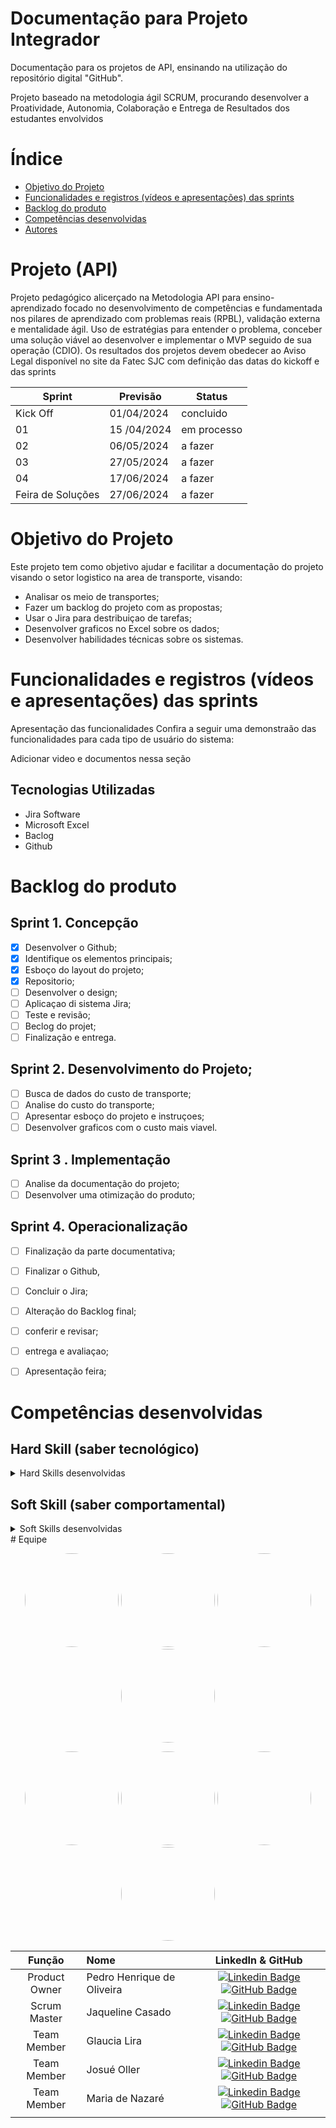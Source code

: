 # Documentação para Projeto Integrador

Documentação para os projetos de API, ensinando na utilização do repositório digital "GitHub". 

Projeto baseado na metodologia ágil SCRUM, procurando desenvolver a Proatividade, Autonomia, Colaboração e Entrega de Resultados dos estudantes envolvidos

# Índice
* [Objetivo do Projeto](#objetivo-do-projeto)
* [Funcionalidades e registros (vídeos e apresentações) das sprints](#funcionalidades-e-registros-(vídeos-e-apresentações)-das-sprints)
* [Backlog do produto](#Backlog-do-produto)
* [Competências desenvolvidas](#competências-desenvolvidas)
* [Autores](#autores)

# Projeto (API) 
Projeto pedagógico alicerçado na Metodologia API para ensino-aprendizado focado no desenvolvimento de competências e fundamentada nos pilares de aprendizado com problemas reais (RPBL), validação externa e mentalidade ágil. 
Uso de estratégias para entender o problema, conceber uma solução viável ao desenvolver e implementar o MVP seguido de sua operação (CDIO). 
Os resultados dos projetos devem obedecer ao Aviso Legal disponível no site da Fatec SJC com definição das datas do kickoff e das sprints

Sprint | Previsão | Status|
|------|--------|------|
|Kick Off | 01/04/2024 | concluido|
|01 | 15 /04/2024 | em processo|
|02|  06/05/2024| a fazer |
|03| 27/05/2024 | a fazer|
|04| 17/06/2024 |a fazer |
|Feira de Soluções|27/06/2024 |a fazer |





# Objetivo do Projeto
Este projeto tem como objetivo ajudar e facilitar a documentação do projeto visando o setor logistico na area de transporte, visando:
* Analisar os meio de transportes;
* Fazer um backlog do projeto com as propostas;
* Usar o Jira para destribuiçao de tarefas;
* Desenvolver graficos no Excel sobre os dados;
* Desenvolver habilidades técnicas sobre os sistemas.

# Funcionalidades e registros (vídeos e apresentações) das sprints

Apresentação das funcionalidades
Confira a seguir uma demonstraão das funcionalidades para cada tipo de usuário do sistema:

Adicionar video e documentos nessa seção

## Tecnologias Utilizadas

* Jira Software
* Microsoft Excel
* Baclog
* Github
  



# Backlog do produto

## Sprint 1. Concepção
- [x] Desenvolver o Github;
- [x] Identifique os elementos principais;
- [x] Esboço do layout do projeto;
- [x] Repositorio;
- [ ] Desenvolver o design;
- [ ] Aplicaçao di sistema Jira;
- [ ] Teste e revisão;
- [ ] Beclog do projet;
- [ ] Finalização e entrega.

## Sprint 2. Desenvolvimento do Projeto;
- [ ] Busca de dados do custo de transporte;
- [ ] Analise do custo do transporte;
- [ ] Apresentar esboço do projeto e instruçoes;
- [ ] Desenvolver graficos com o custo mais viavel.
      
## Sprint 3 . Implementação
- [ ] Analise da documentação do projeto;
- [ ] Desenvolver uma otimização do produto;
      
## Sprint 4. Operacionalização
- [ ] Finalização da parte documentativa;
- [ ] Finalizar o Github,
- [ ] Concluir o Jira;
- [ ] Alteração do Backlog final;
- [ ] conferir e revisar;
- [ ] entrega e avaliaçao;
- [ ] Apresentação feira;



  
# Competências desenvolvidas

## Hard Skill (saber tecnológico)
<details>
<summary>Hard Skills desenvolvidas</summary>
  
| Tecnologia/Metodologia | Classificação |
| ---------------------- | ------------- |
| GitHub | ★ ★ ★ ★ ★ ★ ★ ☆ ☆ ☆ |
| Gestão de Projetos | ★ ★ ★ ★ ★ ★ ☆ ☆ ☆ ☆ |
| Scrum Master | ★ ★ ★ ★ ★ ★ ★ ☆ ☆ ☆ |
| Prodct Owner | ★ ★ ★ ★ ★ ★ ★ ☆ ☆ ☆ |
| Markdown | ★ ★ ★ ★ ★ ★ ★ ☆ ☆ ☆ |
| Git Projects | ★ ★ ★ ★ ★ ★ ★ ☆ ☆ ☆ |
 
</details>

## Soft Skill (saber comportamental)
<details>
<summary>Soft Skills desenvolvidas</summary>

| Habilidades | Classificação |
| ---------------------- | ------------- |
| Colaboração | ★ ★ ★ ★ ★ ☆ ☆ ☆ ☆ ☆ |
| Proatividade| ★ ★ ★ ★ ★ ★ ☆ ☆ ☆ ☆ |
| Pensamento Crítico | ★ ★ ★ ★ ★ ★ ★ ☆ ☆ ☆ |
| Gerenciamento de Tempo | ★ ★ ★ ★ ★ ★ ★ ☆ ☆ ☆ |
| Adaptabilidade | ★ ★ ★ ★ ★ ★ ★ ☆ ☆ ☆ |
| Resiliência | ★ ★ ★ ★ ★ ★ ★ ☆ ☆ ☆ |

</details>
# Equipe

<p align="center">
 <img style="border-radius: 50%;" src="https://i.imgur.com/mIeM8FK.png" width="150px;" alt=""/>
 <img style="border-radius: 50%;" src="https://i.imgur.com/GE4diMy.png" width="150px;" alt=""/>
 <img style="border-radius: 50%;" src="https://imgur.com/a/hDj9BSq" width="150px;" alt=""/>
 <img style="border-radius: 50%;" src="https://i.imgur.com/QlV9OR2.png" width="150px;" alt=""/>
</p>
<p align="center">
 <img style="border-radius: 50%;" src="https://i.imgur.com/7JQdW2l.png" width="150px;" alt=""/>
 <img style="border-radius: 50%;" src="https://i.imgur.com/HRZ2BKk.png" width="150px;" alt=""/>
 <img style="border-radius: 50%;" src="https://i.imgur.com/zOVcvHG.png" width="150px;" alt=""/>
 <img style="border-radius: 50%;" src="https://i.imgur.com/DbA2cEh.png" width="150px;" alt=""/>
</p>

|    Função     | Nome                                  |                                                                                                                                                      LinkedIn & GitHub                                                                                                                                                      |
| :-----------: | :------------------------------------ | :-------------------------------------------------------------------------------------------------------------------------------------------------------------------------------------------------------------------------------------------------------------------------------------------------------------------------: |
| Product Owner |   Pedro Henrique de Oliveira      |     [![Linkedin Badge]()](https://www.linkedin.com/in/pedro-oliveira-63738a237?utm_source=share&utm_campaign=share_via&utm_content=profile&utm_medium=android_app) [![GitHub Badge](https://img.shields.io/badge/GitHub-111217?style=flat-square&logo=github&logoColor=white)](https://github.com/KianoKaalin)              |
| Scrum Master  | Jaqueline Casado |   [![Linkedin Badge](https://img.shields.io/badge/Linkedin-blue?style=flat-square&logo=Linkedin&logoColor=white)](https://www.linkedin.com/in/glaucia-lira-681a13187/) [![GitHub Badge](https://img.shields.io/badge/GitHub-111217?style=flat-square&logo=github&logoColor=white)](https://github.com/glaulira)     
| Team Member   |    Glaucia Lira        |         [![Linkedin Badge](https://www.linkedin.com/in/glaucia-lira-681a13187/)]() [![GitHub Badge](https://img.shields.io/badge/GitHub-111217?style=flat-square&logo=github&logoColor=white)](https://github.com/glaulira)        |
|  Team Member  | Josué Oller               |         [![Linkedin Badge](https://img.shields.io/badge/Linkedin-blue?style=flat-square&logo=Linkedin&logoColor=white)]() [![GitHub Badge](https://img.shields.io/badge/GitHub-111217?style=flat-square&logo=github&logoColor=white)](https://github.com/57denis)        |
|  Team Member  | Maria de Nazaré                |   [![Linkedin Badge](https://img.shields.io/badge/Linkedin-blue?style=flat-square&logo=Linkedin&logoColor=white)]() [![GitHub Badge](https://img.shields.io/badge/GitHub-111217?style=flat-square&logo=github&logoColor=white)](https://github.com/Kauany162)   |
      |




